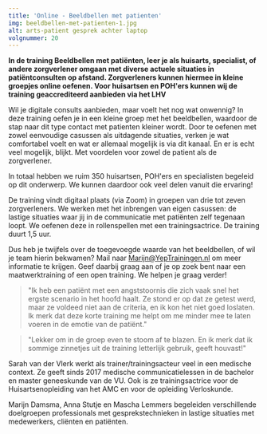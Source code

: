 ```yaml
---
title: 'Online - Beeldbellen met patienten'
img: beeldbellen-met-patienten-1.jpg
alt: arts-patient gesprek achter laptop
volgnummer: 20
---
```


**In de training Beeldbellen met patiënten, leer je als huisarts, specialist, of andere zorgverlener omgaan met diverse actuele situaties in patiëntconsulten op afstand. Zorgverleners kunnen hiermee in kleine groepjes online oefenen. Voor huisartsen en POH'ers kunnen wij de training geaccrediteerd aanbieden via het LHV**

Wil je digitale consults aanbieden, maar voelt het nog wat onwennig? In deze training oefen je in een kleine groep met het beeldbellen, waardoor de stap naar dit type contact met patienten kleiner wordt. Door te oefenen met zowel eenvoudige casussen als uitdagende situaties, verken je wat comfortabel voelt en wat er allemaal mogelijk is via dit kanaal. En er is echt veel mogelijk, blijkt. Met voordelen voor zowel de patient als de zorgverlener.

In totaal hebben we ruim 350 huisartsen, POH'ers en specialisten begeleid op dit onderwerp. We kunnen daardoor ook veel delen vanuit die ervaring!

De training vindt digitaal plaats (via Zoom) in groepen van drie tot zeven zorgverleners. We werken met het inbrengen van eigen casussen: de lastige situaties waar jij in de communicatie met patiënten zelf tegenaan loopt. We oefenen deze in rollenspellen met een trainingsactrice. De training duurt 1,5 uur.

Dus heb je twijfels over de toegevoegde waarde van het beeldbellen, of wil je team hierin bekwamen? Mail naar [Marijn@YepTrainingen.nl](mailto:Marijn@YepTrainingen.nl) om meer informatie te krijgen. Geef daarbij graag aan of je op zoek bent naar een maatwerktraining of een open training. We helpen je graag verder!

> "Ik heb een patiënt met een angststoornis die zich vaak snel het ergste scenario in het hoofd haalt. Ze stond er op dat ze getest werd, maar ze voldeed niet aan de criteria, en ik kon het niet goed loslaten. Ik merk dat deze korte training me helpt om me minder mee te laten voeren in de emotie van de patiënt."

> "Lekker om in de groep even te stoom af te blazen. En ik merk dat ik sommige zinnetjes uit de training letterlijk gebruik, geeft houvast!"

Sarah van der Vlerk werkt als trainer/trainingsacteur veel in een medische context. Ze geeft sinds 2017 medische communicatielessen in de bachelor en master geneeskunde van de VU. Ook is ze trainingsactrice voor de Huisartsenopleiding van het AMC en voor de opleiding Verloskunde.

Marijn Damsma, Anna Stutje en Mascha Lemmers begeleiden verschillende doelgroepen professionals met gesprekstechnieken in lastige situaties met medewerkers, cliënten en patiënten.
